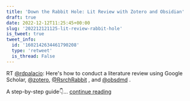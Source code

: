 ```yaml
---
title: 'Down the Rabbit Hole: Lit Review with Zotero and Obsidian'
draft: true
date: 2022-12-12T11:25:45+00:00
slug: '202212121125-lit-review-rabbit-hole'
is_tweet: true
tweet_info:
  id: '1602142634461790208'
  type: 'retweet'
  is_thread: False
---
```




RT [@rdpalacio](https://x.com/rdpalacio): Here's how to conduct a literature review using Google Scholar, [@zotero](https://x.com/zotero), [@RsrchRabbit](https://x.com/RsrchRabbit) , and [@obsdmd](https://x.com/obsdmd) .

A step-by-step guide👇… [continue reading](https://x.com/sytelus/status/1602142634461790208)

